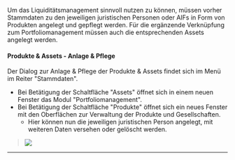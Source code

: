 
Um das Liquiditätsmanagement sinnvoll nutzen zu können, müssen vorher Stammdaten zu den jeweiligen juristischen Personen oder AIFs in Form von Produkten angelegt und gepflegt werden. Für die ergänzende Verknüpfung zum Portfoliomanagement müssen auch die entsprechenden Assets angelegt werden.

#### Produkte & Assets - Anlage & Pflege

Der Dialog zur Anlage & Pflege der Produkte & Assets findet sich im Menü im Reiter "Stammdaten". 
- Bei Betätigung der Schaltfläche "Assets" öffnet sich in einem neuen Fenster das Modul "Portfoliomanagement". 
- Bei Betätigung der Schaltfläche "Produkte" öffnet sich ein neues Fenster mit den Oberflächen zur Verwaltung der Produkte und Gesellschaften.
  - Hier können nun die jeweiligen juristischen Person angelegt, mit weiteren Daten versehen oder gelöscht werden.
   
> ![](http://xpecto.github.io/docs/aifExpert/aifExpert_Liquiditaet4.png)


--------
